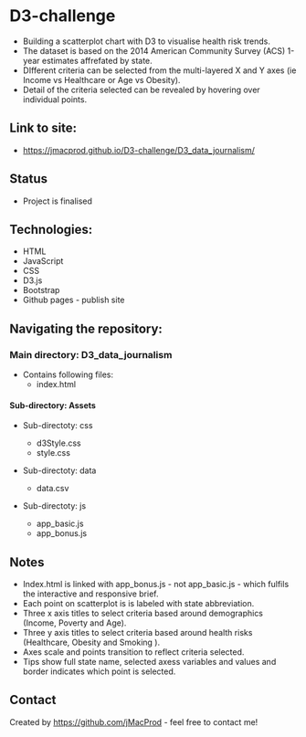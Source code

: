 # D3-challenge
* Building a scatterplot chart with D3 to visualise health risk trends.
* The dataset is based on the 2014 American Community Survey (ACS) 1-year estimates affrefated by state. 
* DIfferent criteria can be selected from the multi-layered X and Y axes (ie Income vs Healthcare or Age vs Obesity).
* Detail of the criteria selected can be revealed by hovering over individual points.

## Link to site:
* https://jmacprod.github.io/D3-challenge/D3_data_journalism/

## Status
* Project is finalised

## Technologies:
* HTML
* JavaScript
* CSS
* D3.js
* Bootstrap
* Github pages - publish site

## Navigating the repository:
### Main directory: D3_data_journalism
* Contains following files:
    * index.html

#### Sub-directory: Assets
* Sub-directoty: css
    * d3Style.css
    * style.css

* Sub-directoty: data
    * data.csv

* Sub-directoty: js
    * app_basic.js
    * app_bonus.js

## Notes
* Index.html is linked with app_bonus.js - not app_basic.js - which fulfils the interactive and responsive brief.
* Each point on scatterplot is is labeled with state abbreviation.
* Three x axis titles to select criteria based around demographics (Income, Poverty and Age).
* Three y axis titles to select criteria based around health risks (Healthcare, Obesity and Smoking ).
* Axes scale and points transition to reflect criteria selected.
* Tips show full state name, selected axess variables and values and border indicates which point is selected.
   
## Contact
Created by https://github.com/jMacProd - feel free to contact me!

